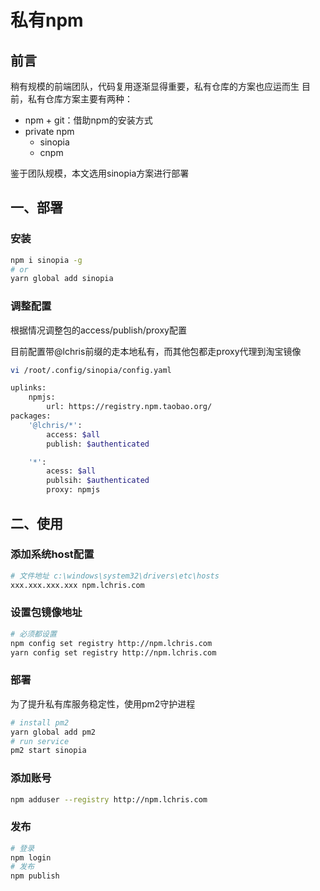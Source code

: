 # 私有npm

## 前言

稍有规模的前端团队，代码复用逐渐显得重要，私有仓库的方案也应运而生
目前，私有仓库方案主要有两种：
- npm + git：借助npm的安装方式
- private npm
	- sinopia
	- cnpm

鉴于团队规模，本文选用sinopia方案进行部署

## 一、部署

### 安装

```bash
npm i sinopia -g
# or
yarn global add sinopia
```

### 调整配置
根据情况调整包的access/publish/proxy配置

目前配置带@lchris前缀的走本地私有，而其他包都走proxy代理到淘宝镜像

```bash
vi /root/.config/sinopia/config.yaml

uplinks:
	npmjs:
		url: https://registry.npm.taobao.org/
packages:
	'@lchris/*':
		access: $all
		publish: $authenticated

	'*':
		acess: $all
		publsih: $authenticated
		proxy: npmjs
```

## 二、使用

### 添加系统host配置
```bash
# 文件地址 c:\windows\system32\drivers\etc\hosts
xxx.xxx.xxx.xxx npm.lchris.com
```

### 设置包镜像地址
```bash
# 必须都设置
npm config set registry http://npm.lchris.com
yarn config set registry http://npm.lchris.com
```

### 部署

为了提升私有库服务稳定性，使用pm2守护进程

```bash
# install pm2
yarn global add pm2
# run service
pm2 start sinopia
```

### 添加账号
```bash
npm adduser --registry http://npm.lchris.com
```

### 发布
```bash
# 登录
npm login
# 发布
npm publish
```

